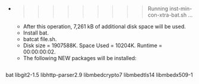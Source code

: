 * >>>>>>>>> Running inst-min-con-xtra-bat.sh ...
  * After this operation, 7,261 kB of additional disk space will be used.
  * Install bat.
  * batcat file.sh.
  * Disk size = 1907588K. Space Used = 10204K. Runtime = 00:00:00:02.
  * The following NEW packages will be installed:
  ```bash
bat libgit2-1.5 libhttp-parser2.9 libmbedcrypto7 libmbedtls14
libmbedx509-1
  ```
